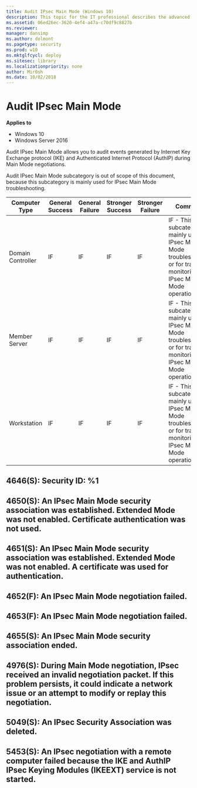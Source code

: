 ```yaml
---
title: Audit IPsec Main Mode (Windows 10)
description: This topic for the IT professional describes the advanced security audit policy setting, Audit IPsec Main Mode, which determines whether the operating system generates events for the results of the Internet Key Exchange (IKE) protocol and Authenticated Internet Protocol (AuthIP) during Main Mode negotiations.
ms.assetid: 06ed26ec-3620-4ef4-a47a-c70df9c8827b
ms.reviewer: 
manager: dansimp
ms.author: dolmont
ms.pagetype: security
ms.prod: w10
ms.mktglfcycl: deploy
ms.sitesec: library
ms.localizationpriority: none
author: Mir0sh
ms.date: 10/02/2018
---
```


# Audit IPsec Main Mode

**Applies to**
-   Windows 10
-   Windows Server 2016


Audit IPsec Main Mode allows you to audit events generated by Internet Key Exchange protocol (IKE) and Authenticated Internet Protocol (AuthIP) during Main Mode negotiations.

Audit IPsec Main Mode subcategory is out of scope of this document, because this subcategory is mainly used for IPsec Main Mode troubleshooting.

| Computer Type     | General Success | General Failure | Stronger Success | Stronger Failure | Comments                                                                                                                           |
|-------------------|-----------------|-----------------|------------------|------------------|------------------------------------------------------------------------------------------------------------------------------------|
| Domain Controller | IF              | IF              | IF               | IF               | IF - This subcategory is mainly used for IPsec Main Mode troubleshooting, or for tracing or monitoring IPsec Main Mode operations. |
| Member Server     | IF              | IF              | IF               | IF               | IF - This subcategory is mainly used for IPsec Main Mode troubleshooting, or for tracing or monitoring IPsec Main Mode operations. |
| Workstation       | IF              | IF              | IF               | IF               | IF - This subcategory is mainly used for IPsec Main Mode troubleshooting, or for tracing or monitoring IPsec Main Mode operations. |

## 4646(S): Security ID: %1

## 4650(S): An IPsec Main Mode security association was established. Extended Mode was not enabled. Certificate authentication was not used.

## 4651(S): An IPsec Main Mode security association was established. Extended Mode was not enabled. A certificate was used for authentication.

## 4652(F): An IPsec Main Mode negotiation failed.

## 4653(F): An IPsec Main Mode negotiation failed.

## 4655(S): An IPsec Main Mode security association ended.

## 4976(S): During Main Mode negotiation, IPsec received an invalid negotiation packet. If this problem persists, it could indicate a network issue or an attempt to modify or replay this negotiation.

## 5049(S): An IPsec Security Association was deleted.

## 5453(S): An IPsec negotiation with a remote computer failed because the IKE and AuthIP IPsec Keying Modules (IKEEXT) service is not started.

